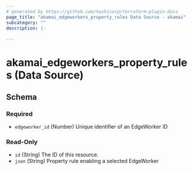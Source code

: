 ```yaml
---
# generated by https://github.com/hashicorp/terraform-plugin-docs
page_title: "akamai_edgeworkers_property_rules Data Source - akamai"
subcategory: ""
description: |-
  
---
```


# akamai_edgeworkers_property_rules (Data Source)





<!-- schema generated by tfplugindocs -->
## Schema

### Required

- `edgeworker_id` (Number) Unique identifier of an EdgeWorker ID

### Read-Only

- `id` (String) The ID of this resource.
- `json` (String) Property rule enabling a selected EdgeWorker

